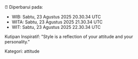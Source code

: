 ⏰ Diperbarui pada:
- WIB: Sabtu, 23 Agustus 2025 20.30.34 UTC
- WITA: Sabtu, 23 Agustus 2025 21.30.34 UTC
- WIT: Sabtu, 23 Agustus 2025 22.30.34 UTC

Kutipan Inspiratif:
"Style is a reflection of your attitude and your personality."


Kategori: attitude

